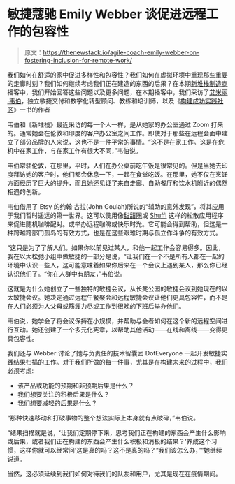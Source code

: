 # 敏捷蔻驰 Emily Webber 谈促进远程工作的包容性

> 原文：<https://thenewstack.io/agile-coach-emily-webber-on-fostering-inclusion-for-remote-work/>

我们如何在舒适的家中促进多样性和包容性？我们如何在虚拟环境中重现那些重要的走廊时刻？我们如何继续考虑我们正在建造的东西的后果？在本期[新堆栈制造商](https://thenewstack.io/podcasts/makers)播客中，我们开始回答这些问题以及更多问题，在本期播客中，我们采访了[艾米丽·韦伯](https://twitter.com/ewebber)，独立敏捷交付和数字化转型顾问、教练和培训师，以及《[构建成功实践社区](https://emilywebber.co.uk/building-successful-communities-of-practice/)》一书的作者

韦伯和《新堆栈》最近采访的每一个人一样，是从她家的办公室通过 Zoom 打来的。通常她会在伦敦和印度的客户办公室之间工作。即使对于那些在远程会面中建立了部分品牌的人来说，这也不是一件平常的事情。“这不是在家工作。这是在危机中在家工作，与在家工作有很大不同，”韦伯说。

韦伯常驻伦敦，在那里，平时，人们在办公桌前吃午饭是很常见的。但是当她去印度拜访她的客户时，他们都会休息一下，一起在食堂吃饭。在那里，她不仅在烹饪方面经历了巨大的提升，而且她还见证了来自走廊、自助餐厅和饮水机附近的偶然相遇的创新。

韦伯借用了 Etsy 的约翰·古拉(John Goulah)所说的“辅助的意外发现”，将其应用于我们暂时遥远的第一世界。这可以使用像[甜甜圈](https://thenewstack.slack.com/apps/A11MJ51SR-donut)或 [Shuffl](https://thenewstack.slack.com/apps/A5W6QMNK0-shuffl) 这样的松散应用程序来促进随机咖啡配对。或举办远程咖啡或快乐时光。它可能会得到帮助，但这是一种跨越跨部门孤岛的有效方式，也是在这些艰难时期与孤立作斗争的有效方式。

“这只是为了了解人们。如果你以前见过某人，和他一起工作会容易得多。因此，我在以太松弛小组中做敏捷的一部分是说，“让我们在一个不是所有人都在一起的环境中认识一些人，这可能意味着如果你后来在一个会议上遇到某人，那么你已经认识他们了。“你在人群中有朋友，”韦伯说。

这就是为什么她创立了一些独特的敏捷会议，从长凳公园的敏捷会议到她现在的以太敏捷会议。她决定通过远程午餐聚会和远程敏捷会议让他们更具包容性，而不是在人们必须为人父母或筋疲力尽或工作到很晚的下班后举办他们。

韦伯说，她学会了将会议保持在小规模，并帮助与会者如何在这个新的远程空间进行互动。她还创建了一个多元化宪章，以帮助其他活动——在线和离线——变得更具包容性。

我们还与 Webber 讨论了她与负责任的技术智囊团 DotEveryone 一起开发敏捷实践结果扫描的工作。对于我们所做的每一件事，尤其是在构建未来的过程中，我们必须考虑:

*   该产品或功能的预期和非预期后果是什么？
*   我们想要关注的积极后果是什么？
*   我们想要减轻的后果是什么？

“那种快速移动和打破事物的整个想法实际上本身就有点破碎，”韦伯说。

“结果扫描就是说，‘让我们定期停下来，思考我们正在构建的东西会产生什么影响或后果，或者我们正在构建的东西会产生什么积极和消极的结果？’养成这个习惯，这样你就可以经常问‘这是真的吗？这不是真的吗？“我们该怎么办，””她继续说道。

当然，这必须延续到我们如何对待我们的队友和用户，尤其是现在在疫情期间。

<svg xmlns:xlink="http://www.w3.org/1999/xlink" viewBox="0 0 68 31" version="1.1"><title>Group</title> <desc>Created with Sketch.</desc></svg>